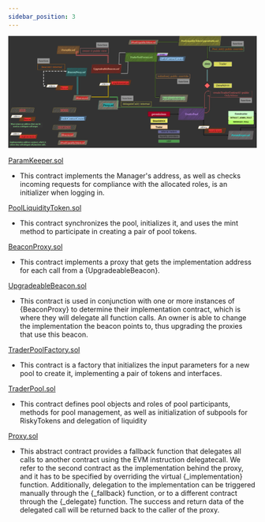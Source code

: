 ```yaml
---
sidebar_position: 3
---
```


![Map](https://raw.githubusercontent.com/howl111/PlanOfStudy/main/DexeContractsMap.png)

[ParamKeeper.sol](https://github.com/howl111/PlanOfStudy/blob/main/ParamKeeper.md)

 - This contract implements the Manager's address, as well as checks incoming requests for compliance with the allocated roles, is an initializer when logging in.

[PoolLiquidityToken.sol](https://github.com/howl111/PlanOfStudy/blob/main/PoolLiquidityToken.md)

 - This contract synchronizes the pool, initializes it, and uses the mint method to participate in creating a pair of pool tokens.

[BeaconProxy.sol](https://github.com/howl111/PlanOfStudy/blob/main/BeaconProxy.md)

 - This contract implements a proxy that gets the implementation address for each call from a {UpgradeableBeacon}.

[UpgradeableBeacon.sol](https://github.com/howl111/PlanOfStudy/blob/main/UpgradeableBeacon.md)

 - This contract is used in conjunction with one or more instances of {BeaconProxy} to determine their implementation contract, which is where they will delegate all function calls. An owner is able to change the implementation the beacon points to, thus upgrading the proxies that use this beacon.

[TraderPoolFactory.sol](https://github.com/howl111/PlanOfStudy/blob/main/TraderPoolFactory.md)

 - This contract is a factory that initializes the input parameters for a new pool to create it, implementing a pair of tokens and interfaces.

[TraderPool.sol](https://github.com/howl111/PlanOfStudy/blob/main/TraderPool.md)

 - This contract defines pool objects and roles of pool participants, methods for pool management, as well as initialization of subpools for RiskyTokens and delegation of liquidity

[Proxy.sol](https://github.com/howl111/PlanOfStudy/blob/main)

 - This abstract contract provides a fallback function that delegates all calls to another contract using the EVM instruction delegatecall. We refer to the second contract as the implementation behind the proxy, and it has to be specified by overriding the virtual {_implementation} function. Additionally, delegation to the implementation can be triggered manually through the {_fallback} function, or to a different contract through the {_delegate} function. The success and return data of the delegated call will be returned back to the caller of the proxy.
